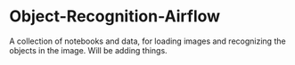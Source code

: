 # Object-Recognition-Airflow
A collection of notebooks and data, for loading images and recognizing the objects in the image.
Will be adding things.
